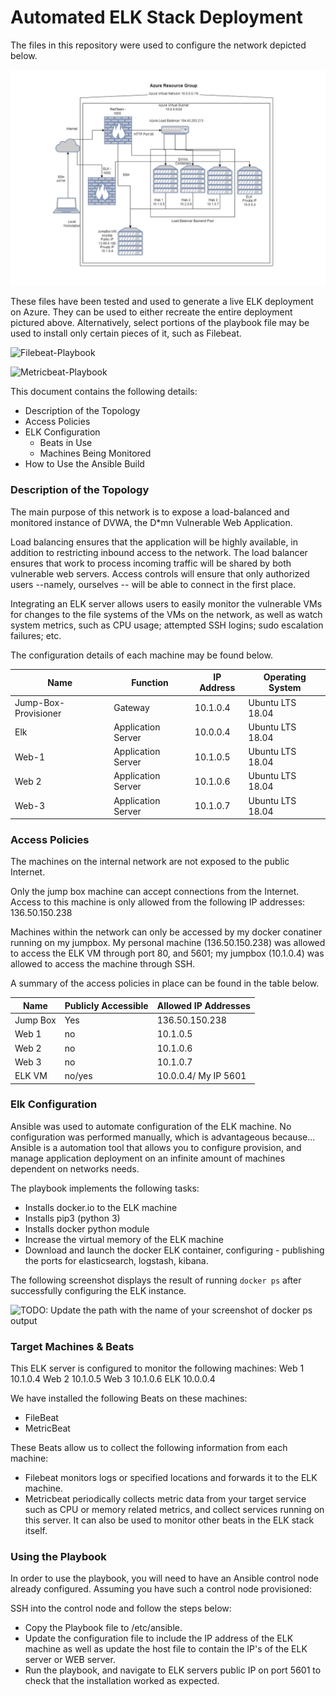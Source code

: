 # Automated ELK Stack Deployment

The files in this repository were used to configure the network depicted below.

![Network Diagram](https://github.com/UberGucci/ELK-Stack/blob/21bed620d84a9b1c7519b6953650433908a12b01/Diagrams/Azure-VM-ELK-VM.PNG)

These files have been tested and used to generate a live ELK deployment on Azure. They can be used to either recreate the entire deployment pictured above. Alternatively, select portions of the playbook file may be used to install only certain pieces of it, such as Filebeat.

  ![Filebeat-Playbook](https://github.com/UberGucci/ELK-Stack/blob/e1ba340908e9e1b1001e6165433cad6c60c9c8f7/Ansible/filebeat-playbook.yml)
  
  ![Metricbeat-Playbook](https://github.com/UberGucci/ELK-Stack/blob/a0db13fc6fff6c04cd87865d8414f46bf51e7adf/Ansible/metricbeat-playbook.yml)

This document contains the following details:
- Description of the Topology
- Access Policies
- ELK Configuration
  - Beats in Use
  - Machines Being Monitored
- How to Use the Ansible Build


### Description of the Topology

The main purpose of this network is to expose a load-balanced and monitored instance of DVWA, the D*mn Vulnerable Web Application.

Load balancing ensures that the application will be highly available, in addition to restricting inbound access to the network. The load balancer ensures that work to process incoming traffic will be shared by both vulnerable web servers. Access controls will ensure that only authorized users --namely, ourselves -- will be able to connect in the first place.

Integrating an ELK server allows users to easily monitor the vulnerable VMs for changes to the file systems of the VMs on the network, as well as watch system metrics, such as CPU usage; attempted SSH logins; sudo escalation failures; etc.

The configuration details of each machine may be found below.

| Name                 | Function                   | IP Address | Operating System |
|----------------------|----------------------------|------------|------------------|
| Jump-Box-Provisioner | Gateway                    | 10.1.0.4   | Ubuntu LTS 18.04 |
| Elk                  |   Application Server       | 10.0.0.4   | Ubuntu LTS 18.04 |
| Web-1                |   Application Server       | 10.1.0.5   | Ubuntu LTS 18.04 |
| Web 2                |   Application Server       | 10.1.0.6   | Ubuntu LTS 18.04 |
| Web-3                |   Application Server       | 10.1.0.7  | Ubuntu LTS 18.04 |

### Access Policies

The machines on the internal network are not exposed to the public Internet. 

Only the jump box machine can accept connections from the Internet. Access to this machine is only allowed from the following IP addresses: 136.50.150.238

Machines within the network can only be accessed by my docker conatiner running on my jumpbox. My personal machine (136.50.150.238) was allowed to access the ELK VM through port 80, and 5601; my jumpbox (10.1.0.4) was allowed to access the machine through SSH. 

A summary of the access policies in place can be found in the table below.

| Name     | Publicly Accessible | Allowed IP Addresses |
|----------|---------------------|----------------------|
| Jump Box | Yes                 |   136.50.150.238     | 
|  Web 1   |   no                |   10.1.0.5           |
|  Web 2   |   no                |       10.1.0.6       |
|  Web 3   |   no                |           10.1.0.7   |
| ELK VM   | no/yes              | 10.0.0.4/ My IP 5601 |

### Elk Configuration

Ansible was used to automate configuration of the ELK machine. No configuration was performed manually, which is advantageous because...
Ansible is a automation tool that allows you to configure provision, and manage application deployment on an infinite amount of machines dependent on networks needs.

The playbook implements the following tasks:
- Installs docker.io to the ELK machine
- Installs pip3 (python 3) 
- Installs docker python module
- Increase the virtual memory of the ELK machine
- Download and launch the docker ELK container, configuring - publishing the ports for elasticsearch, logstash, kibana.


The following screenshot displays the result of running `docker ps` after successfully configuring the ELK instance.

![TODO: Update the path with the name of your screenshot of docker ps output](Images/docker_ps_output.png)

### Target Machines & Beats
This ELK server is configured to monitor the following machines:
Web 1 10.1.0.4
Web 2 10.1.0.5
Web 3 10.1.0.6
ELK  10.0.0.4

We have installed the following Beats on these machines:
- FileBeat 
- MetricBeat

These Beats allow us to collect the following information from each machine:
- Filebeat monitors logs or specified locations and forwards it to the ELK machine.
- Metricbeat periodically collects metric data from your target service such as CPU or memory related metrics, and collect services running on this server. It can also be used to monitor other beats in the ELK stack itself. 

### Using the Playbook
In order to use the playbook, you will need to have an Ansible control node already configured. Assuming you have such a control node provisioned: 

SSH into the control node and follow the steps below:
- Copy the Playbook file to /etc/ansible.
- Update the configuration file to include the IP address of the ELK machine as well as update the host file to contain the IP's of the ELK server or WEB server.
- Run the playbook, and navigate to ELK servers public IP on port 5601 to check that the installation worked as expected.
